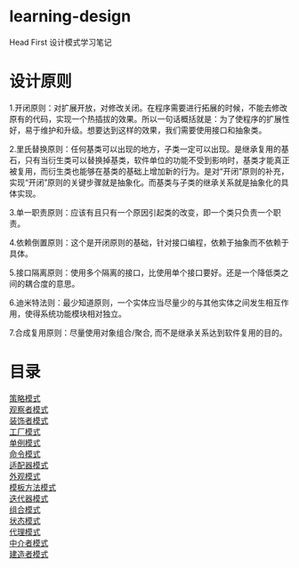 # learning-design
Head First 设计模式学习笔记

# 设计原则
1.开闭原则：对扩展开放，对修改关闭。在程序需要进行拓展的时候，不能去修改原有的代码，实现一个热插拔的效果。所以一句话概括就是：为了使程序的扩展性好，易于维护和升级。想要达到这样的效果，我们需要使用接口和抽象类。  

2.里氏替换原则：任何基类可以出现的地方，子类一定可以出现。是继承复用的基石，只有当衍生类可以替换掉基类，软件单位的功能不受到影响时，基类才能真正被复用，而衍生类也能够在基类的基础上增加新的行为。是对“开闭”原则的补充，实现“开闭”原则的关键步骤就是抽象化。而基类与子类的继承关系就是抽象化的具体实现。  

3.单一职责原则：应该有且只有一个原因引起类的改变，即一个类只负责一个职责。  

4.依赖倒置原则：这个是开闭原则的基础，针对接口编程，依赖于抽象而不依赖于具体。  

5.接口隔离原则：使用多个隔离的接口，比使用单个接口要好。还是一个降低类之间的耦合度的意思。  

6.迪米特法则：最少知道原则，一个实体应当尽量少的与其他实体之间发生相互作用，使得系统功能模块相对独立。  

7.合成复用原则：尽量使用对象组合/聚合, 而不是继承关系达到软件复用的目的。  

# 目录
[策略模式](https://github.com/appeondotnet/learning-design/tree/daijun/DesignPattern/Strategy)  
[观察者模式](https://github.com/appeondotnet/learning-design/tree/daijun/DesignPattern/Observer)  
[装饰者模式](https://github.com/appeondotnet/learning-design/tree/daijun/DesignPattern/Decorator)  
[工厂模式](https://github.com/appeondotnet/learning-design/tree/daijun/DesignPattern/Factory)  
[单例模式](https://github.com/appeondotnet/learning-design/tree/daijun/DesignPattern/Singleton)  
[命令模式](https://github.com/appeondotnet/learning-design/tree/daijun/DesignPattern/Command)  
[适配器模式](https://github.com/appeondotnet/learning-design/tree/daijun/DesignPattern/Adapter)  
[外观模式](https://github.com/appeondotnet/learning-design/tree/daijun/DesignPattern/Facade)  
[模板方法模式](https://github.com/appeondotnet/learning-design/tree/daijun/DesignPattern/TemplateMethod)  
[迭代器模式](https://github.com/appeondotnet/learning-design/tree/daijun/DesignPattern/Iterator)  
[组合模式](https://github.com/appeondotnet/learning-design/tree/daijun/DesignPattern/Composite)  
[状态模式](https://github.com/appeondotnet/learning-design/tree/daijun/DesignPattern/State)  
[代理模式](https://github.com/appeondotnet/learning-design/tree/daijun/DesignPattern/Proxy)  
[中介者模式](https://github.com/appeondotnet/learning-design/tree/daijun/DesignPattern/Mediator)  
[建造者模式](https://github.com/appeondotnet/learning-design/tree/daijun/DesignPattern/Builder)  
